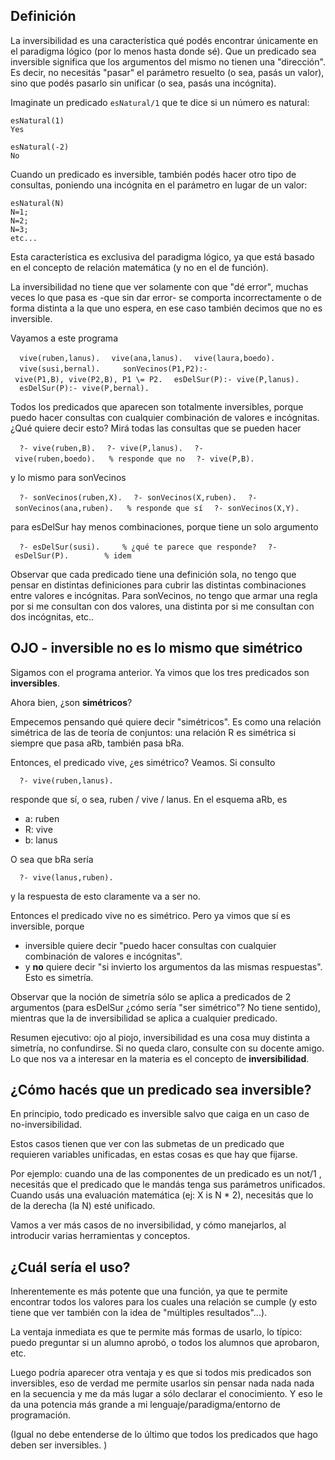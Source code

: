 Definición
----------

La inversibilidad es una característica qué podés encontrar únicamente en el paradigma lógico (por lo menos hasta donde sé). Que un predicado sea inversible significa que los argumentos del mismo no tienen una "dirección". Es decir, no necesitás "pasar" el parámetro resuelto (o sea, pasás un valor), sino que podés pasarlo sin unificar (o sea, pasás una incógnita).

Imaginate un predicado `esNatural/1` que te dice si un número es natural:

    esNatural(1)
    Yes

    esNatural(-2)
    No

Cuando un predicado es inversible, también podés hacer otro tipo de consultas, poniendo una incógnita en el parámetro en lugar de un valor:

    esNatural(N)
    N=1;
    N=2;
    N=3;
    etc...

Esta característica es exclusiva del paradigma lógico, ya que está basado en el concepto de relación matemática (y no en el de función).

La inversibilidad no tiene que ver solamente con que "dé error", muchas veces lo que pasa es -que sin dar error- se comporta incorrectamente o de forma distinta a la que uno espera, en ese caso también decimos que no es inversible.

Vayamos a este programa

`  vive(ruben,lanus).`
`  vive(ana,lanus).`
`  vive(laura,boedo).`
`  vive(susi,bernal).`
`  `
`  sonVecinos(P1,P2):- vive(P1,B), vive(P2,B), P1 \= P2.`
`  esDelSur(P):- vive(P,lanus).`
`  esDelSur(P):- vive(P,bernal).`

Todos los predicados que aparecen son totalmente inversibles, porque puedo hacer consultas con cualquier combinación de valores e incógnitas. ¿Qué quiere decir esto? Mirá todas las consultas que se pueden hacer

`  ?- vive(ruben,B).`
`  ?- vive(P,lanus).`
`  ?- vive(ruben,boedo).   % responde que no`
`  ?- vive(P,B).`

y lo mismo para sonVecinos

`  ?- sonVecinos(ruben,X).`
`  ?- sonVecinos(X,ruben).`
`  ?- sonVecinos(ana,ruben).   % responde que sí`
`  ?- sonVecinos(X,Y).`

para esDelSur hay menos combinaciones, porque tiene un solo argumento

`  ?- esDelSur(susi).     % ¿qué te parece que responde?`
`  ?- esDelSur(P).        % idem`

Observar que cada predicado tiene una definición sola, no tengo que pensar en distintas definiciones para cubrir las distintas combinaciones entre valores e incógnitas. Para sonVecinos, no tengo que armar una regla por si me consultan con dos valores, una distinta por si me consultan con dos incógnitas, etc..

OJO - inversible no es lo mismo que simétrico
---------------------------------------------

Sigamos con el programa anterior. Ya vimos que los tres predicados son **inversibles**.

Ahora bien, ¿son **simétricos**?

Empecemos pensando qué quiere decir "simétricos". Es como una relación simétrica de las de teoría de conjuntos: una relación R es simétrica si siempre que pasa aRb, también pasa bRa.

Entonces, el predicado vive, ¿es simétrico? Veamos. Si consulto

`  ?- vive(ruben,lanus).   `

responde que sí, o sea, ruben / vive / lanus. En el esquema aRb, es

-   a: ruben
-   R: vive
-   b: lanus

O sea que bRa sería

`  ?- vive(lanus,ruben).   `

y la respuesta de esto claramente va a ser no.

Entonces el predicado vive no es simétrico. Pero ya vimos que sí es inversible, porque

-   inversible quiere decir "puedo hacer consultas con cualquier combinación de valores e incógnitas".
-   y **no** quiere decir "si invierto los argumentos da las mismas respuestas". Esto es simetría.

Observar que la noción de simetría sólo se aplica a predicados de 2 argumentos (para esDelSur ¿cómo sería "ser simétrico"? No tiene sentido), mientras que la de inversibilidad se aplica a cualquier predicado.

Resumen ejecutivo: ojo al piojo, inversibilidad es una cosa muy distinta a simetría, no confundirse. Si no queda claro, consulte con su docente amigo. Lo que nos va a interesar en la materia es el concepto de **inversibilidad**.

¿Cómo hacés que un predicado sea inversible?
--------------------------------------------

En principio, todo predicado es inversible salvo que caiga en un caso de no-inversibilidad.

Estos casos tienen que ver con las submetas de un predicado que requieren variables unificadas, en estas cosas es que hay que fijarse.

Por ejemplo: cuando una de las componentes de un predicado es un not/1 , necesitás que el predicado que le mandás tenga sus parámetros unificados. Cuando usás una evaluación matemática (ej: X is N \* 2), necesitás que lo de la derecha (la N) esté unificado.

Vamos a ver más casos de no inversibilidad, y cómo manejarlos, al introducir varias herramientas y conceptos.

¿Cuál sería el uso?
-------------------

Inherentemente es más potente que una función, ya que te permite encontrar todos los valores para los cuales una relación se cumple (y esto tiene que ver también con la idea de "múltiples resultados"...).

La ventaja inmediata es que te permite más formas de usarlo, lo típico: puedo preguntar si un alumno aprobó, o todos los alumnos que aprobaron, etc.

Luego podría aparecer otra ventaja y es que si todos mis predicados son inversibles, eso de verdad me permite usarlos sin pensar nada nada nada en la secuencia y me da más lugar a sólo declarar el conocimiento. Y eso le da una potencia más grande a mi lenguaje/paradigma/entorno de programación.

(Igual no debe entenderse de lo último que todos los predicados que hago deben ser inversibles. )
